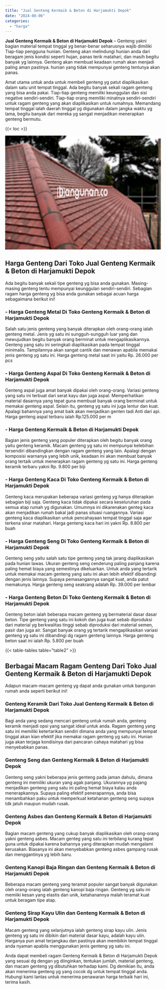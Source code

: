 ```yaml
---
title: "Jual Genteng Kermaik & Beton di Harjamukti Depok"
date: "2024-08-06"
categories: 
  - "harga"
---
```


**Jual Genteng Kermaik & Beton di Harjamukti Depok** – Genteng yakni bagian material tempat tinggal yg benar-benar seharusnya wajib dimiliki Tiap-tiap pengguna hunian. Genteng akan melindungi hunian anda dari beragam jenis kondisi seperti hujan, panas terik matahari, dan masih begitu banyak yg lainnya. Genteng akan membuat keadaan rumah akan menjadi paling aman pastinya. hunian yang tidak mempunyai genteng tentunya akan panas.

Amat utama untuk anda untuk membeli genteng yg patut diaplikasikan dalam satu unit tempat tinggal. Ada begitu banyak sekali ragam genteng yang bisa anda pakai. Tiap-tiap genteng memiliki keunggulan dan sisi negative sendiri-sendiri. Tiap-tiap orang memiliki minatnya sendiri-sendiri untuk ragam genteng yang akan diaplikasikan untuk rumahnya. Memandang tempat tinggal ialah daerah tinggal yg digunakan dalam jangka waktu yg lama, begitu banyak dari mereka yg sangat menjadikan menerapkan genteng bermutu.

{{< toc >}}

![Jual Genteng Kermaik & Beton di Harjamukti Depok](/images/genteng-minimalis-murah05.png)

## Harga Genteng Dari Toko Jual Genteng Kermaik & Beton di Harjamukti Depok

Ada begitu banyak sekali tipe genteng yg bisa anda gunakan. Masing-masing genteng tentu mempunyai keunggulan sendiri-sendiri. Sebagian ragam harga genteng yg bisa anda gunakan sebagai acuan harga sebagaimana berikut ini!

### \- Harga Genteng Metal Di Toko Genteng Kermaik & Beton di Harjamukti Depok

Salah satu jenis genteng yang banyak diterapkan oleh orang-orang ialah genteng metal. Jenis yg satu ini sungguh-sungguh luar yang dan mewujudkan begitu banyak orang berminat untuk mengaplikasikannya. Genteng yang satu ini seringkali diaplikasikan pada tempat tinggal minimalis. Tampilannya akan sangat cantik dan menawan apabila memakai jenis genteng yg satu ini. Harga genteng metal saat ini yaitu Rp. 26.000 per pcs

### \- Harga Genteng Aspal Di Toko Genteng Kermaik & Beton di Harjamukti Depok

Genteng aspal juga amat banyak dipakai oleh orang-orang. Variasi genteng yang satu ini terbuat dari serat kayu dan juga aspal. Memperhatikan material dasarnya yang tepat guna membuat banyak orang berminat untuk memakai genteng aspal. Selain itu, genteng yg satu ini juga lentur dan kuat. Apalagi bahannya yang amat baik akan menjadikan genten tadi Anti dari api. Harga genteng aspal terbaru ialah Rp.125.000 per m

### \- Harga Genteng Kermaik & Beton di Harjamukti Depok

Bagian jenis genteng yang populer diterapkan oleh begitu banyak orang yaitu genteng keramik. Macam genteng yg satu ini mempunyai kelebihan tersendiri dibandingkan dengan ragam genteng yang lain. Apalagi dengan komposisi warnanya yang lebih unik, keadaan ini akan membuat banyak orang tertaik untuk menerapkan ragam genteng yg satu ini. Harga genteng keramik terbaru yakni Rp. 9.800 per biji

### \- Harga Genteng Kaca Di Toko Genteng Kermaik & Beton di Harjamukti Depok

Genteng kaca merupakan beberapa variasi genteng yg hanya diterapkan sebagian biji saja. Genteng kaca tidak dipakai secara keseluruhan pada semua atap rumah yg digunakan. Umumnya ini dikarenakan genteg kaca akan menjadikan rumah bakal jadi panas situasi ruangannya. Variasi genteng kaca diaplikasikan untuk pencahayaan tempat tinggal saja agar terkena sinar matahari. Harga genteng kaca hari ini yakni Rp. 8.800 per buah

### \- Harga Genteng Seng Di Toko Genteng Kermaik & Beton di Harjamukti Depok

Genteng seng yaitu salah satu tipe genteng yang tak jarang diaplikasikan pada hunian lawas. Ukuran genteng seng cenderung paling panjang karena paling hemat biaya yang semestinya dikeluarkan. Untuk anda yang tertarik untuk memakai macam genteng yang satu ini akan lebih efektif dibandingi dengan jenis lainnya. Supaya pemasangannya sangat kuat, anda patut memakunya. Harga genteng seng seakrang adalah Rp. 39.000 per lembar

### \- Harga Genteng Beton Di Toko Genteng Kermaik & Beton di Harjamukti Depok

Genteng beton ialah beberapa macam genteng yg bermaterial dasar dasar beton. Tipe genteng yang satu ini kokoh dan juga kuat sebab diproduksi dari material yg berkwalitas tinggi sebab diproduksi dari material semen, pasir dan juga air. Sangat banyak orang yg tertarik mengaplikasikan variasi genteng yg satu ini dibandingi dg ragam genteng lainnya. Harga genteng beton saat ini ialah Rp. 5.800 per buah

{{< table-tables table="table2" >}}

## Berbagai Macam Ragam Genteng Dari Toko Jual Genteng Kermaik & Beton di Harjamukti Depok

Adapun macam-macam genteng yg dapat anda gunakan untuk bangunan rumah anda seperti berikut ini!

### Genteng Keramik Dari Toko Jual Genteng Kermaik & Beton di Harjamukti Depok

Bagi anda yang sedang mencari genteng untuk rumah anda, genteng keramik menjadi opsi yang sangat ideal untuk anda. Ragam genteng yang satu ini memiliki ketertarikan sendiri dimana anda yang mempunyai tempat tinggal akan kian efektif jika memakai ragam genteng yg satu ini. Hunian juga akan terjaga kondisinya dari pancaran cahaya matahari yg bisa menyebabkan panas.

### Genteng Seng dan Genteng Kermaik & Beton di Harjamukti Depok

Genteng seng yakni beberapa jenis genteng pada jaman dahulu, dimana genteng ini memiliki ukuran yang agak panjang. Ukurannya yg pajang menjadikan genteng yang satu ini paling hemat biaya kalau anda menerapkannya. Supaya paling efektif penerapannya, anda bisa menambahkan paku untuk memperkuat ketahanan genteng seng supaya tdk jatuh maupun mudah rusak.

### Genteng Asbes dan Genteng Kermaik & Beton di Harjamukti Depok

Bagian macam genteng yang cukup banyak diaplikasikan oleh orang-orang yakni genteng asbes. Macam genteg yang satu ini terbilang kurang tepat guna untuk dipakai karena bahannya yang diterapkan mudah mengalami kerusakan. Biasanya ini akan menyebabkan genteng asbes gampang rusak dan menggantinya yg lebih baru.

### Genteng Kanopi Baja Ringan dan Genteng Kermaik & Beton di Harjamukti Depok

Beberapa macam genteng yang teramat populer sangat banyak digunakan oleh orang-orang ialah genteng kanopi baja ringan. Genteng yg satu ini memiiki kesan yang elastis dan unik, ketahanannya malah teramat kuat untuk beragam tipe atap.

### Genteng Sirap Kayu Ulin dan Genteng Kermaik & Beton di Harjamukti Depok

Macam genteng yang selanjutnya ialah genteng sirap kayu ulin. Jenis genteng yg satu ini dibikin dari material dasar kayu, adalah kayu ulin. Harganya pun amat terjangkau dan pastinya akan membikin tempat tinggal anda nyaman apabila menggunakan jenis genteng yg satu ini.

Anda dapat membeli ragam Genteng Kermaik & Beton di Harjamukti Depok yang sesuai dg dengan yg diinginkan, tentukan jumlah, material genteng, dan macam genteng yg dibutuhkan terhadap kami. Dg demikian itu, anda akan menerima genteng yg yang cocok dg untuk tempat tinggal anda. Hubungi kami lantas untuk menerima penawaran harga terbaik hari ini, terima kasih.
